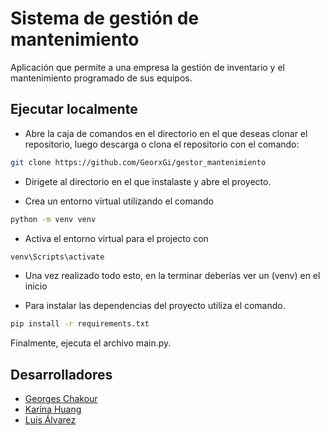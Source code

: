 # Sistema de gestión de mantenimiento

Aplicación que permite a una empresa la gestión de inventario y el mantenimiento programado de sus equipos.


## Ejecutar localmente

* Abre la caja de comandos en el directorio en el que deseas clonar el repositorio, luego descarga o clona el repositorio con el comando:

```bash
git clone https://github.com/GeorxGi/gestor_mantenimiento
```

* Dirigete al directorio en el que instalaste y abre el proyecto.

* Crea un entorno virtual utilizando el comando

```bash
python -m venv venv
```
* Activa el entorno virtual para el projecto con

```bash
venv\Scripts\activate
```
* Una vez realizado todo esto, en la terminar deberías ver un (venv) en el inicio

* Para instalar las dependencias del proyecto utiliza el comando.

```bash
pip install -r requirements.txt
```

Finalmente, ejecuta el archivo main.py.

## Desarrolladores

- [Georges Chakour](https://github.com/GeorxGi)
- [Karina Huang](https://github.com/KarinaHuang)
- [Luis Álvarez](https://github.com/luis-alvarezf10)

